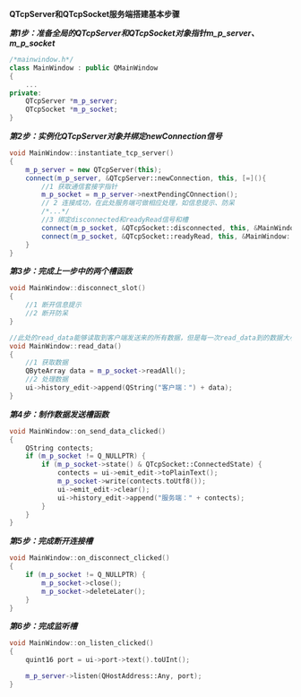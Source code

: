 **QTcpServer和QTcpSocket服务端搭建基本步骤**



***第1步：准备全局的QTcpServer和QTcpSocket对象指针m_p_server、m_p_socket***

```c++
/*mainwindow.h*/
class MainWindow : public QMainWindow
{
    ... 
private:
	QTcpServer *m_p_server;
    QTcpSocket *m_p_socket;
}
```



***第2步：实例化QTcpServer对象并绑定newConnection信号***

```c++
void MainWindow::instantiate_tcp_server()
{
    m_p_server = new QTcpServer(this);
    connect(m_p_server, &QTcpServer::newConnection, this, [=](){
        //1 获取通信套接字指针
        m_p_socket = m_p_server->nextPendingCOnnection();
        // 2 连接成功，在此处服务端可做相应处理，如信息提示、防呆
        /*...*/
        //3 绑定disconnected和readyRead信号和槽
        connect(m_p_socket, &QTcpSocket::disconnected, this, &MainWindow::disconnect_slot));
        connect(m_p_socket, &QTcpSocket::readyRead, this, &MainWindow::read_data);  
    }
}
```



***第3步：完成上一步中的两个槽函数***

```c++
void MainWindow::disconnect_slot()
{
    //1 断开信息提示
    //2 断开防呆
}

//此处的read_data能够读取到客户端发送来的所有数据，但是每一次read_data到的数据大小是随机不确定的
void MainWindow::read_data()
{
    //1 获取数据
    QByteArray data = m_p_socket->readAll();
    //2 处理数据
    ui->history_edit->append(QString("客户端：") + data);
}
```



***第4步：制作数据发送槽函数***

```c++
void MainWindow::on_send_data_clicked()
{
    QString contects;
    if (m_p_socket != Q_NULLPTR) {
        if (m_p_socket->state() & QTcpSocket::ConnectedState) {
            contects = ui->emit_edit->toPlainText();
            m_p_socket->write(contects.toUtf8());
            ui->emit_edit->clear();
            ui->history_edit->append("服务端：" + contects);
        }
    }
}
```



***第5步：完成断开连接槽***

```c++
void MainWindow::on_disconnect_clicked()
{
    if (m_p_socket != Q_NULLPTR) {
        m_p_socket->close();
        m_p_socket->deleteLater();
    }
}
```



***第6步：完成监听槽***

```c++
void MainWindow::on_listen_clicked()
{
    quint16 port = ui->port->text().toUInt();

    m_p_server->listen(QHostAddress::Any, port);
}

```

